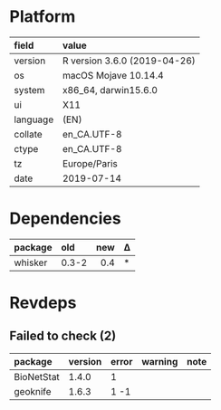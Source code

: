 # Platform

|field    |value                        |
|:--------|:----------------------------|
|version  |R version 3.6.0 (2019-04-26) |
|os       |macOS Mojave 10.14.4         |
|system   |x86_64, darwin15.6.0         |
|ui       |X11                          |
|language |(EN)                         |
|collate  |en_CA.UTF-8                  |
|ctype    |en_CA.UTF-8                  |
|tz       |Europe/Paris                 |
|date     |2019-07-14                   |

# Dependencies

|package |old   | new|Δ  |
|:-------|:-----|---:|:--|
|whisker |0.3-2 | 0.4|*  |

# Revdeps

## Failed to check (2)

|package    |version |error |warning |note |
|:----------|:-------|:-----|:-------|:----|
|BioNetStat |1.4.0   |1     |        |     |
|geoknife   |1.6.3   |1 -1  |        |     |

